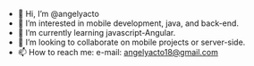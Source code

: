 - 👋 Hi, I’m @angelyacto
- 👀 I’m interested in mobile development, java, and back-end.
- 🌱 I’m currently learning javascript-Angular.
- 💞️ I’m looking to collaborate on mobile projects or server-side.
- 📫 How to reach me: e-mail: angelyacto18@gmail.com

<!---
angelyacto20/angelyacto20 is a ✨ special ✨ repository because its `README.md` (this file) appears on your GitHub profile.
You can click the Preview link to take a look at your changes.
--->
